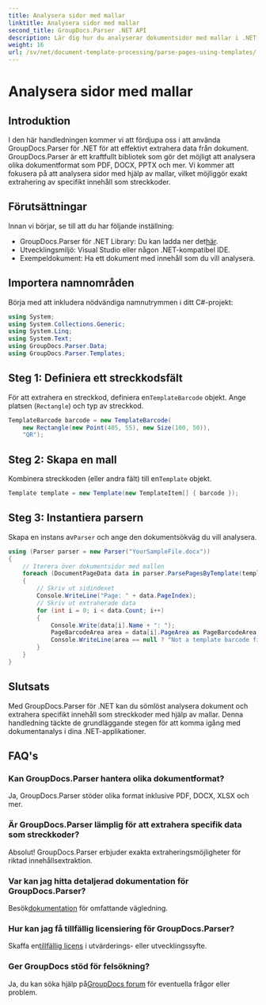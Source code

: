 ```yaml
---
title: Analysera sidor med mallar
linktitle: Analysera sidor med mallar
second_title: GroupDocs.Parser .NET API
description: Lär dig hur du analyserar dokumentsidor med mallar i .NET med GroupDocs.Parser. Extrahera specifikt innehåll effektivt för dina applikationer.
weight: 16
url: /sv/net/document-template-processing/parse-pages-using-templates/
---
```


# Analysera sidor med mallar

## Introduktion
I den här handledningen kommer vi att fördjupa oss i att använda GroupDocs.Parser för .NET för att effektivt extrahera data från dokument. GroupDocs.Parser är ett kraftfullt bibliotek som gör det möjligt att analysera olika dokumentformat som PDF, DOCX, PPTX och mer. Vi kommer att fokusera på att analysera sidor med hjälp av mallar, vilket möjliggör exakt extrahering av specifikt innehåll som streckkoder.
## Förutsättningar
Innan vi börjar, se till att du har följande inställning:
-  GroupDocs.Parser för .NET Library: Du kan ladda ner det[här](https://releases.groupdocs.com/parser/net/).
- Utvecklingsmiljö: Visual Studio eller någon .NET-kompatibel IDE.
- Exempeldokument: Ha ett dokument med innehåll som du vill analysera.

## Importera namnområden
Börja med att inkludera nödvändiga namnutrymmen i ditt C#-projekt:
```csharp
using System;
using System.Collections.Generic;
using System.Linq;
using System.Text;
using GroupDocs.Parser.Data;
using GroupDocs.Parser.Templates;
```
## Steg 1: Definiera ett streckkodsfält
 För att extrahera en streckkod, definiera en`TemplateBarcode` objekt. Ange platsen (`Rectangle`) och typ av streckkod.
```csharp
TemplateBarcode barcode = new TemplateBarcode(
    new Rectangle(new Point(405, 55), new Size(100, 50)),
    "QR");
```
## Steg 2: Skapa en mall
 Kombinera streckkoden (eller andra fält) till en`Template` objekt.
```csharp
Template template = new Template(new TemplateItem[] { barcode });
```
## Steg 3: Instantiera parsern
 Skapa en instans av`Parser` och ange den dokumentsökväg du vill analysera.
```csharp
using (Parser parser = new Parser("YourSampleFile.docx"))
{
    // Iterera över dokumentsidor med mallen
    foreach (DocumentPageData data in parser.ParsePagesByTemplate(template))
    {
        // Skriv ut sidindexet
        Console.WriteLine("Page: " + data.PageIndex);
        // Skriv ut extraherade data
        for (int i = 0; i < data.Count; i++)
        {
            Console.Write(data[i].Name + ": ");
            PageBarcodeArea area = data[i].PageArea as PageBarcodeArea;
            Console.WriteLine(area == null ? "Not a template barcode field" : area.Value);
        }
    }
}
```

## Slutsats
Med GroupDocs.Parser för .NET kan du sömlöst analysera dokument och extrahera specifikt innehåll som streckkoder med hjälp av mallar. Denna handledning täckte de grundläggande stegen för att komma igång med dokumentanalys i dina .NET-applikationer.

## FAQ's
### Kan GroupDocs.Parser hantera olika dokumentformat?
Ja, GroupDocs.Parser stöder olika format inklusive PDF, DOCX, XLSX och mer.
### Är GroupDocs.Parser lämplig för att extrahera specifik data som streckkoder?
Absolut! GroupDocs.Parser erbjuder exakta extraheringsmöjligheter för riktad innehållsextraktion.
### Var kan jag hitta detaljerad dokumentation för GroupDocs.Parser?
 Besök[dokumentation](https://tutorials.groupdocs.com/parser/net/) för omfattande vägledning.
### Hur kan jag få tillfällig licensiering för GroupDocs.Parser?
 Skaffa en[tillfällig licens](https://purchase.groupdocs.com/temporary-license/) i utvärderings- eller utvecklingssyfte.
### Ger GroupDocs stöd för felsökning?
 Ja, du kan söka hjälp på[GroupDocs forum](https://forum.groupdocs.com/c/parser/17) för eventuella frågor eller problem.